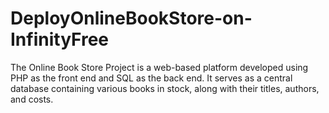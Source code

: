 # DeployOnlineBookStore-on-InfinityFree
The Online Book Store Project is a web-based platform developed using PHP as the front end and SQL as the back end. It serves as a central database containing various books in stock, along with their titles, authors, and costs.  
